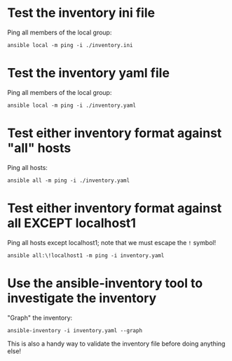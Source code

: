 # Test the inventory ini file

Ping all members of the local group:
```
ansible local -m ping -i ./inventory.ini
```

# Test the inventory yaml file

Ping all members of the local group:
```
ansible local -m ping -i ./inventory.yaml
```

# Test either inventory format against "all" hosts

Ping all hosts:
```
ansible all -m ping -i ./inventory.yaml
```

# Test either inventory format against all EXCEPT localhost1

Ping all hosts except localhost1; note that we must escape the `!` symbol!
```
ansible all:\!localhost1 -m ping -i inventory.yaml
```

# Use the ansible-inventory tool to investigate the inventory

"Graph" the inventory:
```
ansible-inventory -i inventory.yaml --graph
```

This is also a handy way to validate the inventory file before doing anything else!
